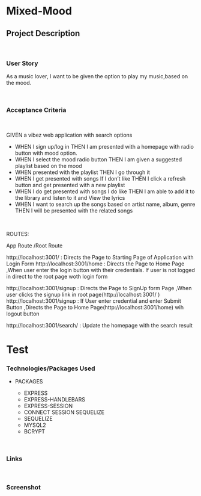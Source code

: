 # Mixed-Mood


## Project Description

<br>

### User Story

As a music lover, I want to be given the option to play my music,based on the mood.

<br>


### Acceptance Criteria

<br>

GIVEN a vibez web application with search options
*   WHEN I sign up/log in THEN I am presented with a homepage with radio button with mood option.
*   WHEN I select the mood radio button THEN I am given a suggested playlist based on the mood
*   WHEN presented with the playlist  THEN I go through it
*   WHEN I get presented with songs If I don’t like THEN I click a refresh button and get presented with a new playlist 
*   WHEN I do get presented with songs I do like THEN I am able to add it to the library and listen to it and View the lyrics
*   WHEN I want to search up the songs based on artist name, album, genre THEN I will be presented with the related songs 

<br>


ROUTES:

App Route /Root Route

http://localhost:3001/         :  Directs the Page to Starting Page of Application with Login Form
http://localhost:3001/home     :  Directs the Page to Home Page ,When user enter the login button with their credentials.
                                  If user is not logged in direct to the root page woth login form

http://localhost:3001/signup   :  Directs the Page to SignUp form Page ,When user clicks the signup link in root page(http://localhost:3001/ )
http://localhost:3001/signup   :  If User enter credential and enter Submit Button ,Directs the Page to Home Page(http://localhost:3001/home) wih logout button
                                

http://localhost:3001/search/<searchtext> : Update the homepage with the search result

# Test 
### Technologies/Packages Used


* PACKAGES

    * EXPRESS
    * EXPRESS-HANDLEBARS
    * EXPRESS-SESSION
    * CONNECT SESSION SEQUELIZE
    * SEQUELIZE
    * MYSQL2
    * BCRYPT

<br>

### Links

<br>

### Screenshot
